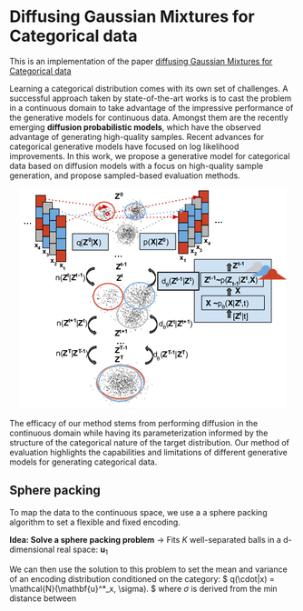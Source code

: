 # Diffusing Gaussian Mixtures for Categorical data
This is an implementation of the paper [diffusing Gaussian Mixtures for Categorical data](https://arxiv.org/abs/2106.0606)

Learning a categorical distribution comes with its own set of challenges. A successful approach taken by state-of-the-art works is to cast the problem in a continuous domain to take advantage of the impressive performance of the generative models for continuous data. Amongst them are the recently emerging <b>diffusion probabilistic models</b>, which have the observed advantage of generating high-quality samples. Recent advances for categorical generative models have focused on log likelihood improvements. In this work, we propose a generative model for categorical data based on diffusion models with a focus on high-quality sample generation, and propose sampled-based evaluation methods. 

<p align="center">
<img src="/img/overview.png"/>
</p>
The efficacy of our method stems from performing diffusion in the continuous domain while having its parameterization informed by the structure of the categorical nature of the target distribution. Our method of evaluation highlights the capabilities and limitations of different generative models for generating categorical data. 

## Sphere packing 
To map the data to the continuous space, we use a a sphere packing algorithm to set a flexible and fixed encoding.

<b>Idea: Solve a sphere packing problem</b> $\rightarrow$ Fits  $K$ well-separated balls in a d-dimensional real space:
$\mathbf{u}_1$

We can then use the solution to this problem to set the mean and variance of an encoding distribution conditioned on the category: 
$
q(\cdot|x)  = \mathcal{N}(\mathbf{u}^*_x, \sigma).
$ 
where  $\sigma$ is derived from the min distance between 
